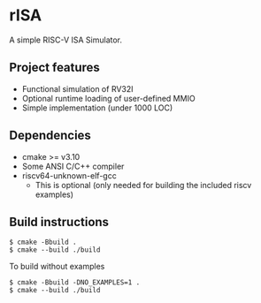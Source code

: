 # rISA
A simple RISC-V ISA Simulator.

## Project features
- Functional simulation of RV32I
- Optional runtime loading of user-defined MMIO
- Simple implementation (under 1000 LOC)

## Dependencies
- cmake >= v3.10
- Some ANSI C/C++ compiler
- riscv64-unknown-elf-gcc
    - This is optional (only needed for building the included riscv examples)

## Build instructions
    
    $ cmake -Bbuild .
    $ cmake --build ./build

To build without examples
    
    $ cmake -Bbuild -DNO_EXAMPLES=1 .
    $ cmake --build ./build


